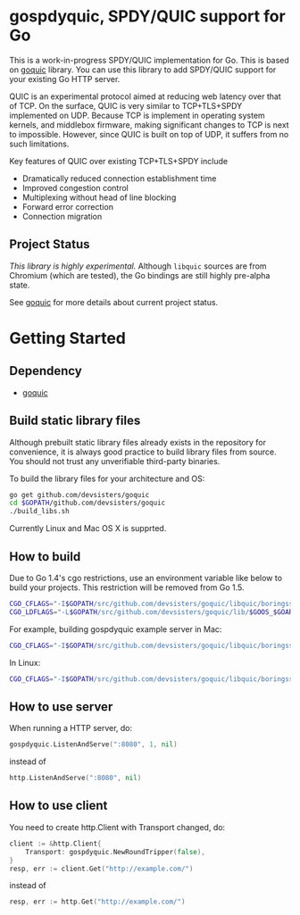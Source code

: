 gospdyquic, SPDY/QUIC support for Go
====================================

This is a work-in-progress SPDY/QUIC implementation for Go. This is based on
[goquic](https://github.com/devsisters/goquic) library. You can use this library
to add SPDY/QUIC support for your existing Go HTTP server.

QUIC is an experimental protocol aimed at reducing web latency over that of TCP.
On the surface, QUIC is very similar to TCP+TLS+SPDY implemented on UDP. Because
TCP is implement in operating system kernels, and middlebox firmware, making
significant changes to TCP is next to impossible. However, since QUIC is built
on top of UDP, it suffers from no such limitations.

Key features of QUIC over existing TCP+TLS+SPDY include

  * Dramatically reduced connection establishment time
  * Improved congestion control
  * Multiplexing without head of line blocking
  * Forward error correction
  * Connection migration

## Project Status

*This library is highly experimental.* Although `libquic` sources are from
Chromium (which are tested), the Go bindings are still highly pre-alpha state.

See [goquic](https://github.com/devsisters/goquic) for more details about
current project status.


Getting Started
===============

## Dependency

  * [goquic](https://github.com/devsisters/goquic)

## Build static library files

Although prebuilt static library files already exists in the repository for
convenience, it is always good practice to build library files from source. You
should not trust any unverifiable third-party binaries.

To build the library files for your architecture and OS:

```bash
go get github.com/devsisters/goquic
cd $GOPATH/github.com/devsisters/goquic
./build_libs.sh
```

Currently Linux and Mac OS X is supprted.

## How to build

Due to Go 1.4's cgo restrictions, use an environment variable like below to
build your projects. This restriction will be removed from Go 1.5.

```bash
CGO_CFLAGS="-I$GOPATH/src/github.com/devsisters/goquic/libquic/boringssl/include"
CGO_LDFLAGS="-L$GOPATH/src/github.com/devsisters/goquic/lib/$GOOS_$GOARCH"
```

For example, building gospdyquic example server in Mac:

```bash
CGO_CFLAGS="-I$GOPATH/src/github.com/devsisters/goquic/libquic/boringssl/include" CGO_LDFLAGS="-L$GOPATH/src/github.com/devsisters/goquic/lib/darwin_amd64" go build $GOPATH/github.com/devsisters/gospdyquic/example/server.go
```

In Linux:

```bash
CGO_CFLAGS="-I$GOPATH/src/github.com/devsisters/goquic/libquic/boringssl/include" CGO_LDFLAGS="-L$GOPATH/src/github.com/devsisters/goquic/lib/linux_amd64" go build $GOPATH/github.com/devsisters/gospdyquic/example/server.go
```

## How to use server

When running a HTTP server, do:

```go
gospdyquic.ListenAndServe(":8080", 1, nil)
```

instead of

```go
http.ListenAndServe(":8080", nil)
```

## How to use client

You need to create http.Client with Transport changed, do:

```go
client := &http.Client{
	Transport: gospdyquic.NewRoundTripper(false),
}
resp, err := client.Get("http://example.com/")
```

instead of

```go
resp, err := http.Get("http://example.com/")
```
